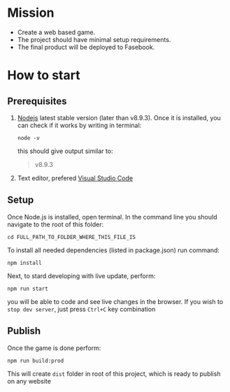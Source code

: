 # Mission

-   Create a web based game.
-   The project should have minimal setup requirements.
-   The final product will be deployed to Fasebook.

# How to start

## Prerequisites

1. [Nodejs](https://nodejs.org/en/) latest stable version (later than v8.9.3). Once it is installed, you can check if it works by writing in terminal:
    ```
    node -v
    ```
    this should give output similar to:
    > v8.9.3
2. Text editor, prefered [Visual Studio Code](https://code.visualstudio.com/)

## Setup

Once Node.js is installed, open terminal.
In the command line you should navigate to the root of this folder:

```
cd FULL_PATH_TO_FOLDER_WHERE_THIS_FILE_IS
```

To install all needed dependencies (listed in package.json) run command:

```
npm install
```

Next, to stard developing with live update, perform:

```
npm run start
```

you will be able to code and see live changes in the browser.
If you wish to `stop dev server`, just press `Ctrl+C` key combination

## Publish

Once the game is done perform:

```
npm run build:prod
```

This will create `dist` folder in root of this project, which is ready to publish on any website
